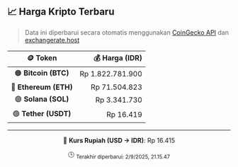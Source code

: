 

<!-- HARGA_KRIPTO -->
## 📈 Harga Kripto Terbaru

> Data ini diperbarui secara otomatis menggunakan [CoinGecko API](https://www.coingecko.com/) dan [exchangerate.host](https://exchangerate.host/)

<div align="center">

| 🪙 Token | 💰 Harga (IDR) |
|:------:|---------------:|
| 🟠 **Bitcoin (BTC)**   | Rp 1.822.781.900 |
| 🔵 **Ethereum (ETH)**  | Rp 71.504.823 |
| 🟣 **Solana (SOL)**    | Rp 3.341.730 |
| 🟢 **Tether (USDT)**   | Rp 16.419 |

---

💱 **Kurs Rupiah (USD → IDR)**: Rp 16.415

🕒 <sub>Terakhir diperbarui: 2/9/2025, 21.15.47</sub>

</div>
<!-- /HARGA_KRIPTO -->